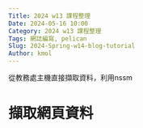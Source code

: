 ```yaml
---
Title: 2024 w13 課程整理
Date: 2024-05-16 10:00
Category: 2024 w13 課程整理
Tags: 網誌編寫, pelican
Slug: 2024-Spring-w14-blog-tutorial
Author: kmol
---
```


從教務處主機直接擷取資料，利用nssm

<!-- PELICAN_END_SUMMARY -->

# 擷取網頁資料



